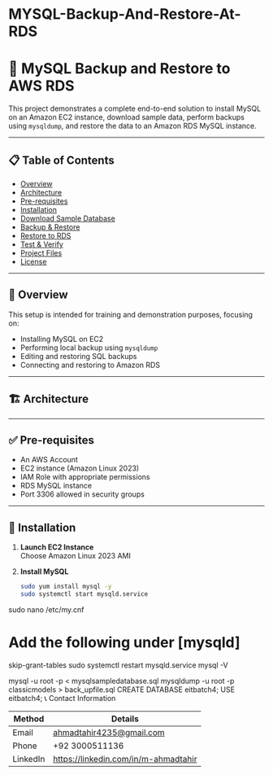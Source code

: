 # MYSQL-Backup-And-Restore-At-RDS
# 🚀 MySQL Backup and Restore to AWS RDS

This project demonstrates a complete end-to-end solution to install MySQL on an Amazon EC2 instance, download sample data, perform backups using `mysqldump`, and restore the data to an Amazon RDS MySQL instance.

---

## 📋 Table of Contents

- [Overview](#overview)
- [Architecture](#architecture)
- [Pre-requisites](#pre-requisites)
- [Installation](#installation)
- [Download Sample Database](#download-sample-database)
- [Backup & Restore](#backup--restore)
- [Restore to RDS](#restore-to-rds)
- [Test & Verify](#test--verify)
- [Project Files](#project-files)
- [License](#license)

---

## 📖 Overview

This setup is intended for training and demonstration purposes, focusing on:

- Installing MySQL on EC2
- Performing local backup using `mysqldump`
- Editing and restoring SQL backups
- Connecting and restoring to Amazon RDS

---

## 🏗️ Architecture


---

## ✅ Pre-requisites

- An AWS Account
- EC2 instance (Amazon Linux 2023)
- IAM Role with appropriate permissions
- RDS MySQL instance
- Port 3306 allowed in security groups

---

## 🧰 Installation

1. **Launch EC2 Instance**  
   Choose Amazon Linux 2023 AMI

2. **Install MySQL**

   ```bash
   sudo yum install mysql -y
   sudo systemctl start mysqld.service
sudo nano /etc/my.cnf
# Add the following under [mysqld]
skip-grant-tables
sudo systemctl restart mysqld.service
mysql -V


mysql -u root -p < mysqlsampledatabase.sql
mysqldump -u root -p classicmodels > back_upfile.sql
CREATE DATABASE eitbatch4;
USE eitbatch4;
📞 Contact Information

| **Method** | **Details**                  |
|------------|------------------------------|
| Email      | ahmadtahir4235@gmail.com     |
| Phone      | +92 3000511136               |
| LinkedIn   | https://linkedin.com/in/m-ahmadtahir |
